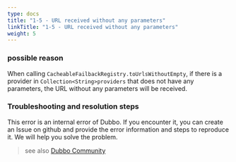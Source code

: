 ```yaml
---
type: docs
title: "1-5 - URL received without any parameters"
linkTitle: "1-5 - URL received without any parameters"
weight: 5
---
```


### possible reason
When calling `CacheableFailbackRegistry.toUrlsWithoutEmpty`, if there is a provider in `Collection<String>providers` that does not have any parameters, the URL without any parameters will be received.
### Troubleshooting and resolution steps
This error is an internal error of Dubbo. If you encounter it, you can create an Issue on github and provide the error information and steps to reproduce it. We will help you solve the problem.

> see also
[Dubbo Community](https://github.com/apache/dubbo)
